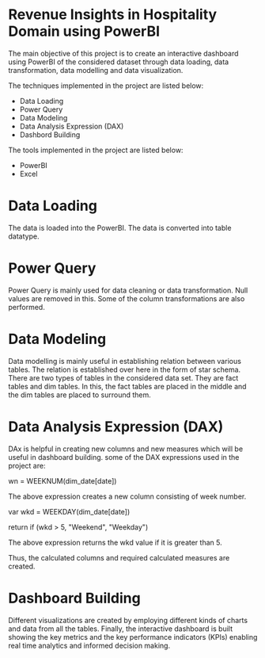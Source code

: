 # Revenue Insights in Hospitality Domain using PowerBI

The main objective of this project is to create an interactive dashboard using PowerBI of the considered dataset through data loading, data transformation, data modelling and data visualization.

The techniques implemented in the project are listed below:

- Data Loading
- Power Query
- Data Modeling
- Data Analysis Expression (DAX)
- Dashbord Building

The tools implemented in the project are listed below:

- PowerBI
- Excel

# Data Loading

The data is loaded into the PowerBI. The data is converted into table datatype. 

# Power Query

Power Query is mainly used for data cleaning or data transformation. Null values are removed in this. Some of the column transformations are also performed.

# Data Modeling

Data modelling is mainly useful in establishing relation between various tables. The relation is established over here in the form of star schema. There are two types of tables in the considered data set. They are fact tables and dim tables. In this, the fact tables are placed in the middle and the dim tables are placed to surround them.

# Data Analysis Expression (DAX)

DAx is helpful in creating new columns and new measures which will be useful in dashboard building. 
some of the DAX expressions used in the project are:

wn = WEEKNUM(dim_date[date])  



The above expression creates a new column consisting of week number.

var wkd = WEEKDAY(dim_date[date])

return if (wkd > 5, "Weekend", "Weekday")

The above expression returns the wkd value if it is greater than 5. 

Thus, the calculated columns and required calculated measures are created.

# Dashboard Building 

Different visualizations are created by employing different kinds of charts and data from all the tables. Finally, the interactive dashboard is built showing the key metrics and the key performance indicators (KPIs) enabling real time analytics and informed decision making.
